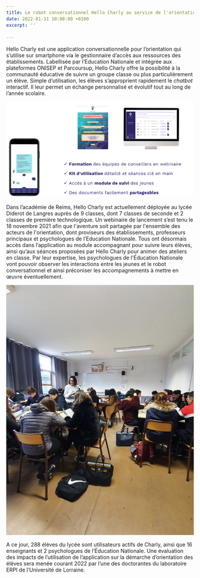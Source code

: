 ```yaml
---
title: Le robot conversationnel Hello Charly au service de l'orientation des élèves
date: 2022-01-31 10:00:00 +0100
excerpt: ''

---
```

Hello Charly est une application conversationnelle pour l’orientation qui s’utilise sur smartphone via le gestionnaire d’accès aux ressources des établissements. Labellisée par l’Education Nationale et intégrée aux plateformes ONISEP et Parcoursup, Hello Charly offre la possibilité à la communauté éducative de suivre un groupe classe ou plus particulièrement un élève. Simple d’utilisation, les élèves s’approprient rapidement le _chatbot_ interactif. Il leur permet un échange personnalisé et évolutif tout au long de l’année scolaire.

![](/uploads/image1.png)

Dans l’académie de Reims, Hello Charly est actuellement déployée au lycée Diderot de Langres auprès de 9 classes, dont 7 classes de seconde et 2 classes de première technologique. Un webinaire de lancement s’est tenu le 18 novembre 2021 afin que l'aventure soit partagée par l'ensemble des acteurs de l'orientation, dont proviseurs des établissements, professeurs principaux et psychologues de l’Education Nationale. Tous ont désormais accès dans l’application au module accompagnant pour suivre leurs élèves, ainsi qu’aux séances proposées par Hello Charly pour animer des ateliers en classe. Par leur expertise, les psychologues de l'Éducation Nationale vont pouvoir observer les interactions entre les jeunes et le robot conversationnel et ainsi préconiser les accompagnements à mettre en œuvre éventuellement.

![](/uploads/image2.jpg)

A ce jour, 288 élèves du lycée sont utilisateurs actifs de Charly, ainsi que 16 enseignants et 2 psychologues de l’Éducation Nationale. Une évaluation des impacts de l’utilisation de l’application sur la démarche d’orientation des élèves sera menée courant 2022 par l’une des doctorantes du laboratoire ERPI de l’Université de Lorraine.